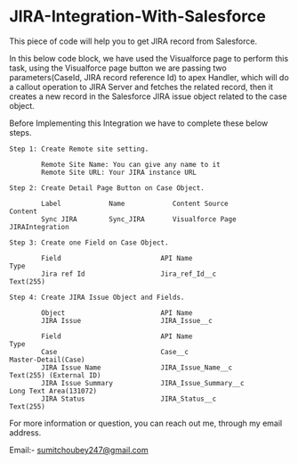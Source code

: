 # JIRA-Integration-With-Salesforce

This piece of code will help you to get JIRA record from Salesforce.

In this below code block, we have used the Visualforce page to perform this task, using the Visualforce page button we are passing two parameters(CaseId, JIRA record reference Id) to apex Handler, which will do a callout operation to JIRA Server and fetches the related record, then it creates a new record in the Salesforce JIRA issue object related to the case object.  

Before Implementing this Integration we have to complete these below steps.
```
Step 1: Create Remote site setting.
        
        Remote Site Name: You can give any name to it        
        Remote Site URL: Your JIRA instance URL
```
```
Step 2: Create Detail Page Button on Case Object. 

        Label            Name            Content Source	        Content                                     
        Sync JIRA        Sync_JIRA       Visualforce Page       JIRAIntegration         
```  
```
Step 3: Create one Field on Case Object. 

        Field                         API Name                                  Type                      
        Jira ref Id                   Jira_ref_Id__c                            Text(255)
```      
```        
Step 4: Create JIRA Issue Object and Fields.
        
        Object                        API Name
        JIRA Issue                    JIRA_Issue__c 
        
        Field                         API Name                                  Type 
        Case                          Case__c                                   Master-Detail(Case)
        JIRA Issue Name               JIRA_Issue_Name__c                        Text(255) (External ID)    
        JIRA Issue Summary            JIRA_Issue_Summary__c                        Long Text Area(131072)
        JIRA Status                   JIRA_Status__c                        Text(255)
 ```        
For more information or question, you can reach out me, through my email address.

Email:- sumitchoubey247@gmail.com
